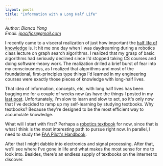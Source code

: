 ```yaml
---
layout: posts
title: "Information with a Long Half Life"
---
```

*Author: Bianca Yang*<br>
*Email: <a href="mailto:ipacifics@gmail.com?subject=Hello from the XDRT Blog">ipacifics@gmail.com</a>*<br>

I recently came to a visceral realization of just how important the [half 
life of knowledge](https://fs.blog/2018/03/half-life/) is. It hit me one 
day when I was daydreaming during a robotics class lecture on graph search 
algorithms. I realized that my grasp of basic algorithms had seriously 
declined since I'd stopped taking CS courses and doing software-heavy work. 
The realization drilled a brief burst of fear into my consciousness, as I 
realized that algorithms and most of the foundational, first-principles
type things I'd learned in my engineering courses were exactly those pieces 
of knowledge with long-half lives. 

That idea of information, concepts, etc, with long half lives has been 
bugging me for a couple of weeks now (as have the things I posted in my 
[last post](https://xrdt.github.io/xrdt.github.io/2019/03/24/scattered-thoughts.html). 
Unfortunately, I'm slow to learn and slow to act, so it's only now that I've
decided to ramp up my self-learning by studying textbooks. Why textbooks? 
Because they're designed to be the most efficient way to accumulate 
knowledge. 

What will I start with first? Perhaps a 
[robotics textbook](http://msl.cs.uiuc.edu/planning/) for now, since 
that is what I think is the most interesting path to pursue right now. 
In parallel, I need to study the [FAA Pilot's Handbook](https://www.faa.gov/regulations_policies/handbooks_manuals/aviation/phak/). 

After that I might dabble into electronics and signal processing. After 
that, we'll see where I've gone in life and what makes the most sense for 
me to look into. Besides, there's an endless supply of textbooks on the 
internet to discover. 
